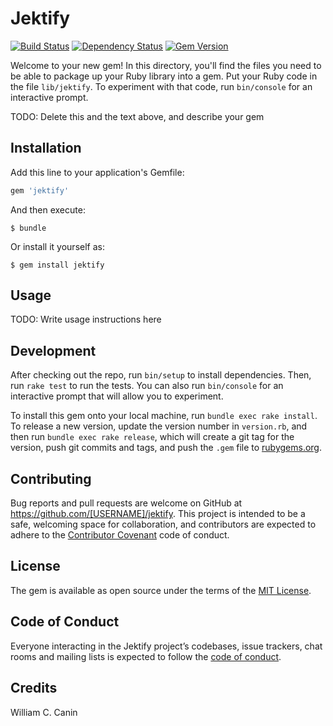 # Jektify

[![Build Status](https://travis-ci.org/williamcanin/jektify.svg?branch=master)](https://travis-ci.org/williamcanin/jektify)
[![Dependency Status](https://gemnasium.com/badges/github.com/williamcanin/jektify.svg)](https://gemnasium.com/github.com/williamcanin/jektify)
[![Gem Version](https://badge.fury.io/rb/jektify.svg)](https://badge.fury.io/rb/jektify)

Welcome to your new gem! In this directory, you'll find the files you need to be able to package up your Ruby library into a gem. Put your Ruby code in the file `lib/jektify`. To experiment with that code, run `bin/console` for an interactive prompt.

TODO: Delete this and the text above, and describe your gem

## Installation

Add this line to your application's Gemfile:

```ruby
gem 'jektify'
```

And then execute:

    $ bundle

Or install it yourself as:

    $ gem install jektify

## Usage

TODO: Write usage instructions here

## Development

After checking out the repo, run `bin/setup` to install dependencies. Then, run `rake test` to run the tests. You can also run `bin/console` for an interactive prompt that will allow you to experiment.

To install this gem onto your local machine, run `bundle exec rake install`. To release a new version, update the version number in `version.rb`, and then run `bundle exec rake release`, which will create a git tag for the version, push git commits and tags, and push the `.gem` file to [rubygems.org](https://rubygems.org).

## Contributing

Bug reports and pull requests are welcome on GitHub at https://github.com/[USERNAME]/jektify. This project is intended to be a safe, welcoming space for collaboration, and contributors are expected to adhere to the [Contributor Covenant](http://contributor-covenant.org) code of conduct.

## License

The gem is available as open source under the terms of the [MIT License](https://opensource.org/licenses/MIT).

## Code of Conduct

Everyone interacting in the Jektify project’s codebases, issue trackers, chat rooms and mailing lists is expected to follow the [code of conduct](https://github.com/[USERNAME]/jektify/blob/master/CODE_OF_CONDUCT.md).

## Credits

William C. Canin
